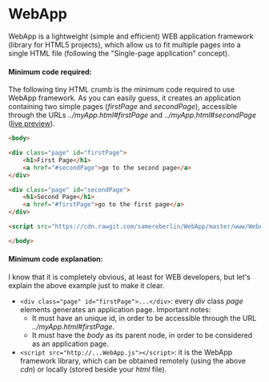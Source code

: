 # WebApp
WebApp is a lightweight (simple and efficient) WEB application framework (library for HTML5 projects), which allow us to fit multiple pages into a single HTML file (following the "Single-page application" concept).




#### Minimum code required:

The following tiny HTML crumb is the minimum code required to use WebApp framework. As you can easily guess, it creates an application containing two simple pages (_firstPage_ and _secondPage_), accessible through the URLs _../myApp.html#firstPage_ and _../myApp.html#secondPage_ (<a href="https://cdn.rawgit.com/samereberlin/WebApp/master/www/index_minimum.html#firstPage" target="_blank">live preview</a>).

```html
<body>

<div class="page" id="firstPage">
	<h1>First Page</h1>
	<a href="#secondPage">go to the second page</a>
</div>

<div class="page" id="secondPage">
	<h1>Second Page</h1>
	<a href="#firstPage">go to the first page</a>
</div>

<script src="https://cdn.rawgit.com/samereberlin/WebApp/master/www/WebApp.js"></script>

</body>
```




#### Minimum code explanation:

I know that it is completely obvious, at least for WEB developers, but let's explain the above example just to make it clear.

- `<div class="page" id="firstPage">...</div>`: every _div_ class _page_ elements generates an application page. Important notes:
  - It must have an unique id, in order to be accessible through the URL _../myApp.html#firstPage_.
  - It must have the _body_ as its parent node, in order to be considered as an application page.
- `<script src="http://...WebApp.js"></script>`: it is the WebApp framework library, which can be obtained remotely (using the above _cdn_) or locally (stored beside your _html_ file).
